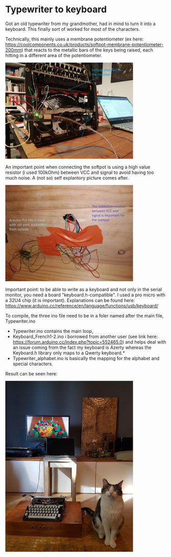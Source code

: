# Typewriter to keyboard

Got an old typewriter from my grandmother, had in mind to turn it into a keyboard. This finally sort of worked for most of the characters. 

Technically, this mainly uses a membrane potentiometer (ex here: https://coolcomponents.co.uk/products/softpot-membrane-potentiometer-200mm) that reacts to the metallic bars of the keys being raised, each hitting in a different area of the potentiometer.

<img src="https://github.com/BmnQuentin/Arduino/blob/master/Typewriter%20to%20keyboard/images/Typewriter_wiring.jpg?raw=true" width="400">

An important point when connecting the softpot is using a high value resistor (i used 100kOhm) between VCC and signal to avoid having too much noise. A (not so) self explantory picture comes after.

<img src="https://github.com/BmnQuentin/Arduino/blob/master/Typewriter%20to%20keyboard/images/Typewriter_inside.jpg" width="400">

Important point: to be able to write as a keyboard and not only in the serial monitor, you need a board "keyboard.h-compatible". I used a pro micro with a 32U4 chip (it is important). Explanations can be found here: https://www.arduino.cc/reference/en/language/functions/usb/keyboard/

To compile, the three ino file need to be in a foler named after the main file, Typewriter.ino
- Typewriter.ino contains the main loop,
- Keyboard_French1-2.ino i borrowed from another user (see link here: https://forum.arduino.cc/index.php?topic=552465.0) and helps deal with an issue coming from the fact my keyboard is Azerty whereas the Keyboard.h library only maps to a Qwerty keyboard.*
- Typewriter_alphabet.ino is basically the mapping for the alphabet and special characters.

Result can be seen here:

<img src="https://github.com/BmnQuentin/Arduino/blob/master/Typewriter%20to%20keyboard/images/Typewriter_final_packaging.jpeg" width="400">
